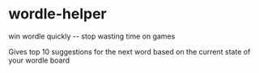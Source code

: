 # wordle-helper
win wordle quickly -- stop wasting time on games

Gives top 10 suggestions for the next word based on the current state of your wordle board
